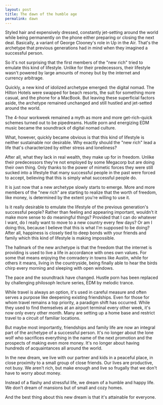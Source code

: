 ```yaml
---
layout: post
title: The dawn of the humble age
permalink: dawn
---
```


Styled hair and expensively dressed, constantly jet-setting around the world while being permanently on the phone either preparing or closing the next deal. Basically, a variant of George Clooney's role in Up in the Air. That's the archetype that previous generations had in mind when they imagined a successful person. 

So it's not surprising that the first members of the "new rich" tried to emulate this kind of lifestyle. Unlike for their predecessors, their lifestyle wasn't powered by large amounts of money but by the internet and currency arbitrage.

Quickly, a new kind of idolized archetype emerged: the digital nomad. The Hilton Hotels were swapped for beach resorts, the suit for something more casual, and the phone for a MacBook. But leaving these superficial factors aside, the archetype remained unchanged and still hustled and jet-setted around the world.

The 4-hour workweek remained a myth as more and more get-rich-quick schemes turned out to be pipedreams. Hustle porn and energizing EDM music became the soundtrack of digital nomad culture.

What, however, quickly  became obvious is that this kind of lifestyle is neither sustainable nor desirable. Why exactly should the "new rich" lead a life that's characterized by either stress and loneliness? 

After all, what they lack in real wealth, they make up for in freedom. Unlike their predecessors they're not employed by some Megacorp but are doing their own thing. Only thanks to the power of mimetic forces they were still sucked into a lifestyle that many successful people in the past were forced to accept, believing that this is simply what successful people do. 

It is just now that a new archetype slowly starts to emerge. More and more members of the "new rich" are starting to realize that the worth of freedom, like money, is determined by the extent you're willing to use it. 

Is it really desirable to emulate the lifestyle of the previous generation's successful people? Rather than feeling and appearing important, wouldn't it make more sense to do meaningful things? Provided that I can do whatever I want, do I really want to move to a new country every few days? Or am I doing this, because I believe that this is what I'm supposed to be doing? After all, happiness is closely tied to deep bonds with your friends and family which this kind of lifestyle is making impossible. 

The hallmark of the new archetype is that the freedom that the internet is providing is used to live a life in accordance with ones own values. For some that means enjoying the comradery in towns like Austin, while for others it means, living in the countryside, being finally able to hear the birds chirp every morning and sleeping with open windows. 

The pace and the soundtrack have changed. Hustle porn has been replaced by challenging philosoph lecture series, EDM by melodic trance. 

While travel is always an option, it's used in careful measure and often serves a purpose like deepening existing friendships. Even for those for whom travel remains a top priority, a paradigm shift has occurred. While they used to find themselves at an airport terminal every other week, it's now only every other month. Many are setting up a home base and restrict travel to a circuit of familiar locations.

But maybe most importantly, friendships and family life are now an integral part of the archetype of a successful person. It's no longer about the lone wolf who sacrifices everything in the name of the next promotion and the prospects of making even more money. It's no longer about having hundreds of acquaintances all around the world. 

In the new dream, we live with our partner and kids in a peaceful place, in close proximity to a small group of close friends. Our lives are productive, not busy. We aren't rich, but make enough and live so frugally that we don't have to worry about money. 

Instead of a flashy and stressful life, we dream of a humble and happy life. We don't dream of mansions but of small and cozy homes. 

And the best thing about this new dream is that it's attainable for everyone.





